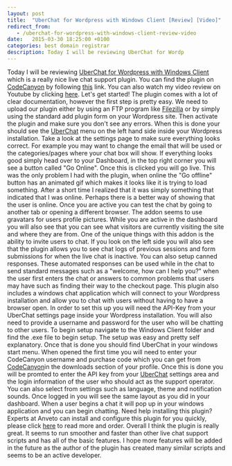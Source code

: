 ```yaml
---
layout: post
title:  "UberChat for Wordpress with Windows Client [Review] [Video]"
redirect_from:
   - /uberchat-for-wordpress-with-windows-client-review-video
date:   2015-03-30 18:25:00 +0100
categories: best domain registrar
description: Today I will be reviewing UberChat for Wordp
---
```


Today I will be reviewing [UberChat for Wordpress with Windows Client](http://codecanyon.net/item/uber-chat-ultimate-live-chat-with-windows-client/9963702?ref=Bigideaguy "UberChat for Wordpress") which is a really nice live chat support plugin. You can find the plugin on [CodeCanyon](http://codecanyon.net/?ref=Bigideaguy "CodeCanyon") by following [this](http://codecanyon.net/item/uber-chat-the-ultimate-live-chat-for-wordpress/10692679?ref=Bigideaguy "UberChat for Wordpress") link. You can also watch my video review on Youtube by clicking [here](http://youtu.be/8VaMFoj6058 "UberChat for Wordpress Review"). Let's get started! The plugin comes with a lot of clear documentation, however the first step is pretty easy. We need to upload our plugin either by using an FTP program like [Filezilla](https://filezilla-project.org/download.php?type=client "Filezilla") or by simply using the standard add plugin form on your Wordpress site. Then activate the plugin and make sure you don't see any errors. When this is done your should see the [UberChat](http://codecanyon.net/item/uber-chat-ultimate-live-chat-with-windows-client/9963702?ref=Bigideaguy "UberChat for Wordpress") menu on the left hand side inside your Wordpress installation. Take a look at the settings page to make sure everything looks correct. For example you may want to change the email that will be used or the categories/pages where your chat box will show. If everything looks good simply head over to your Dashboard, in the top right corner you will see a button called "Go Online". Once this is clicked you will go live. This was the only problem I had with the plugin, when online the "Go offline" button has an animated gif which makes it looks like it is trying to load something. After a short time I realized that it was simply something that indicated that I was online. Perhaps there is a better way of showing that the user is online. Once you are active you can test the chat by going to another tab or opening a different browser. The addon seems to use gravatars for users profile pictures. While you are active in the dashboard you will also see that you can see what visitors are currently visiting the site and where they are from. One of the unique things with this addon is the ability to invite users to chat. If you look on the left side you will also see that the plugin allows you to see chat logs of previous sessions and form submissions for when the live chat is inactive. You can also setup canned responses. These automated responses can be used while in the chat to send standard messages such as a "welcome, how can I help you?" when the user first enters the chat or answers to common problems that users may have such as finding their way to the checkout page. This plugin also includes a windows chat application which will connect to your Wordpress installation and allow you to chat with users without having to have a browser open. In order to set this up you will need the API-Key from your UberChat settings page inside your Wordpress installation. You will also need to provide a username and password for the user who will be chatting to other users. To begin setup navigate to the Windows Client folder and find the .exe file to begin setup. The setup was easy and pretty self explanatory. Once that is done you should find UberChat in your windows start menu. When opened the first time you will need to enter your CodeCanyon username and purchase code which you can get from [CodeCanyon](http://codecanyon.net/?ref=Bigideaguy "Code Canyon")in the downloads section of your profile. Once this is done you will be promted to enter the API key from your [UberChat](http://codecanyon.net/item/uber-chat-ultimate-live-chat-with-windows-client/9963702?ref=Bigideaguy "UberChat for Wordpress") settings area and the login information of the user who should act as the support operator. You can also select from settings such as language, theme and notification sounds. Once logged in you will see the same layout as you did in your dashboard. When a user begins a chat it will pop up in your windows application and you can begin chatting. Need help installing this plugin? Experts at Anveto can install and configure this plugin for you quickly, please click [here](https://anveto.com/members/cart.php?a=add&pid=18 "Wordpress Plugin Installation") to read more and order. Overall I think the plugin is really great. It seems to run smoother and faster than other live chat support scripts and has all of the basic features. I hope more features will be added in the future as the author of the plugin has created many similar scripts and seems to be an active developer.